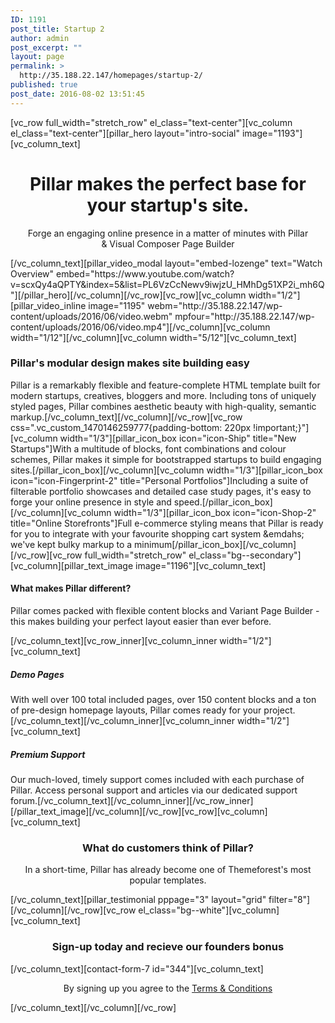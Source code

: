 ```yaml
---
ID: 1191
post_title: Startup 2
author: admin
post_excerpt: ""
layout: page
permalink: >
  http://35.188.22.147/homepages/startup-2/
published: true
post_date: 2016-08-02 13:51:45
---
```

[vc_row full_width="stretch_row" el_class="text-center"][vc_column el_class="text-center"][pillar_hero layout="intro-social" image="1193"][vc_column_text]
<h1 class="h2" style="text-align: center;">Pillar makes the perfect base
for your startup's site.</h1>
<p style="text-align: center;">Forge an engaging online presence in a matter of minutes with
Pillar &amp; Visual Composer Page Builder</p>
[/vc_column_text][pillar_video_modal layout="embed-lozenge" text="Watch Overview" embed="https://www.youtube.com/watch?v=scxQy4aQPTY&amp;index=5&amp;list=PL6VzCcNewv9iwjzU_HMhDg51XP2i_mh6Q"][/pillar_hero][/vc_column][/vc_row][vc_row][vc_column width="1/2"][pillar_video_inline image="1195" webm="http://35.188.22.147/wp-content/uploads/2016/06/video.webm" mpfour="http://35.188.22.147/wp-content/uploads/2016/06/video.mp4"][/vc_column][vc_column width="1/12"][/vc_column][vc_column width="5/12"][vc_column_text]
<h3>Pillar's modular design makes site building easy</h3>
Pillar is a remarkably flexible and feature-complete HTML template built for modern startups, creatives, bloggers and more. Including tons of uniquely styled pages, Pillar combines aesthetic beauty with high-quality, semantic markup.[/vc_column_text][/vc_column][/vc_row][vc_row css=".vc_custom_1470146259777{padding-bottom: 220px !important;}"][vc_column width="1/3"][pillar_icon_box icon="icon-Ship" title="New Startups"]With a multitude of blocks, font combinations and colour schemes, Pillar makes it simple for bootstrapped startups to build engaging sites.[/pillar_icon_box][/vc_column][vc_column width="1/3"][pillar_icon_box icon="icon-Fingerprint-2" title="Personal Portfolios"]Including a suite of filterable portfolio showcases and detailed case study pages, it's easy to forge your online presence in style and speed.[/pillar_icon_box][/vc_column][vc_column width="1/3"][pillar_icon_box icon="icon-Shop-2" title="Online Storefronts"]Full e-commerce styling means that Pillar is ready for you to integrate with your favourite shopping cart system &amp;emdahs; we've kept bulky markup to a minimum[/pillar_icon_box][/vc_column][/vc_row][vc_row full_width="stretch_row" el_class="bg--secondary"][vc_column][pillar_text_image image="1196"][vc_column_text]
<h4>What makes Pillar different?</h4>
<p class="lead">Pillar comes packed with flexible content blocks and Variant Page Builder - this makes building your perfect layout easier than ever before.</p>
[/vc_column_text][vc_row_inner][vc_column_inner width="1/2"][vc_column_text]
<h5>Demo Pages</h5>
With well over 100 total included pages, over 150 content blocks and a ton of pre-design homepage layouts, Pillar comes ready for your project.[/vc_column_text][/vc_column_inner][vc_column_inner width="1/2"][vc_column_text]
<h5>Premium Support</h5>
Our much-loved, timely support comes included with each purchase of Pillar. Access personal support and articles via our dedicated support forum.[/vc_column_text][/vc_column_inner][/vc_row_inner][/pillar_text_image][/vc_column][/vc_row][vc_row][vc_column][vc_column_text]
<h3 style="text-align: center;">What do customers think of Pillar?</h3>
<p class="lead" style="text-align: center;">In a short-time, Pillar has already become one of Themeforest's most popular templates.</p>
[/vc_column_text][pillar_testimonial pppage="3" layout="grid" filter="8"][/vc_column][/vc_row][vc_row el_class="bg--white"][vc_column][vc_column_text]
<h3 style="text-align: center;">Sign-up today and recieve our founders bonus</h3>
[/vc_column_text][contact-form-7 id="344"][vc_column_text]
<p style="text-align: center;">By signing up you agree to the <a href="#">Terms &amp; Conditions</a></p>
[/vc_column_text][/vc_column][/vc_row]
